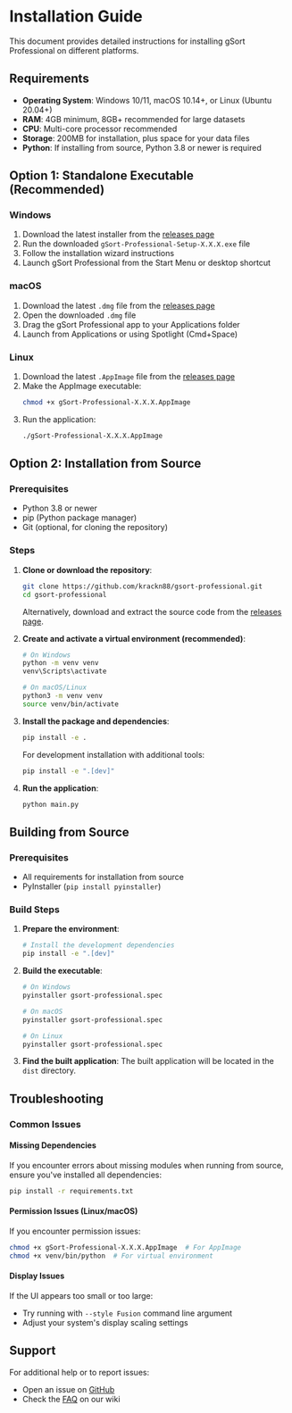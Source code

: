 # Installation Guide

This document provides detailed instructions for installing gSort Professional on different platforms.

## Requirements

- **Operating System**: Windows 10/11, macOS 10.14+, or Linux (Ubuntu 20.04+)
- **RAM**: 4GB minimum, 8GB+ recommended for large datasets
- **CPU**: Multi-core processor recommended
- **Storage**: 200MB for installation, plus space for your data files
- **Python**: If installing from source, Python 3.8 or newer is required

## Option 1: Standalone Executable (Recommended)

### Windows

1. Download the latest installer from the [releases page](https://github.com/krackn88/gsort-professional/releases)
2. Run the downloaded `gSort-Professional-Setup-X.X.X.exe` file
3. Follow the installation wizard instructions
4. Launch gSort Professional from the Start Menu or desktop shortcut

### macOS

1. Download the latest `.dmg` file from the [releases page](https://github.com/krackn88/gsort-professional/releases)
2. Open the downloaded `.dmg` file
3. Drag the gSort Professional app to your Applications folder
4. Launch from Applications or using Spotlight (Cmd+Space)

### Linux

1. Download the latest `.AppImage` file from the [releases page](https://github.com/krackn88/gsort-professional/releases)
2. Make the AppImage executable:
   ```bash
   chmod +x gSort-Professional-X.X.X.AppImage
   ```
3. Run the application:
   ```bash
   ./gSort-Professional-X.X.X.AppImage
   ```

## Option 2: Installation from Source

### Prerequisites

- Python 3.8 or newer
- pip (Python package manager)
- Git (optional, for cloning the repository)

### Steps

1. **Clone or download the repository**:
   ```bash
   git clone https://github.com/krackn88/gsort-professional.git
   cd gsort-professional
   ```
   
   Alternatively, download and extract the source code from the [releases page](https://github.com/krackn88/gsort-professional/releases).

2. **Create and activate a virtual environment (recommended)**:
   ```bash
   # On Windows
   python -m venv venv
   venv\Scripts\activate
   
   # On macOS/Linux
   python3 -m venv venv
   source venv/bin/activate
   ```

3. **Install the package and dependencies**:
   ```bash
   pip install -e .
   ```
   
   For development installation with additional tools:
   ```bash
   pip install -e ".[dev]"
   ```

4. **Run the application**:
   ```bash
   python main.py
   ```

## Building from Source

### Prerequisites

- All requirements for installation from source
- PyInstaller (`pip install pyinstaller`)

### Build Steps

1. **Prepare the environment**:
   ```bash
   # Install the development dependencies
   pip install -e ".[dev]"
   ```

2. **Build the executable**:
   ```bash
   # On Windows
   pyinstaller gsort-professional.spec
   
   # On macOS
   pyinstaller gsort-professional.spec
   
   # On Linux
   pyinstaller gsort-professional.spec
   ```

3. **Find the built application**:
   The built application will be located in the `dist` directory.

## Troubleshooting

### Common Issues

#### Missing Dependencies

If you encounter errors about missing modules when running from source, ensure you've installed all dependencies:
```bash
pip install -r requirements.txt
```

#### Permission Issues (Linux/macOS)

If you encounter permission issues:
```bash
chmod +x gSort-Professional-X.X.X.AppImage  # For AppImage
chmod +x venv/bin/python  # For virtual environment
```

#### Display Issues

If the UI appears too small or too large:
- Try running with `--style Fusion` command line argument
- Adjust your system's display scaling settings

## Support

For additional help or to report issues:
- Open an issue on [GitHub](https://github.com/krackn88/gsort-professional/issues)
- Check the [FAQ](https://github.com/krackn88/gsort-professional/wiki/FAQ) on our wiki